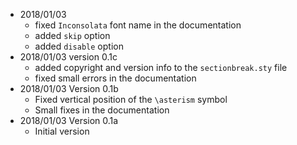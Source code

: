 - 2018/01/03 
    - fixed `Inconsolata` font name in the documentation
    - added `skip` option
    - added `disable` option
- 2018/01/03 version 0.1c
    - added copyright and version info to the `sectionbreak.sty` file
    - fixed small errors in the documentation
- 2018/01/03 Version 0.1b
    - Fixed vertical position of the `\asterism` symbol
    - Small fixes in the documentation
- 2018/01/03 Version 0.1a
    - Initial version
